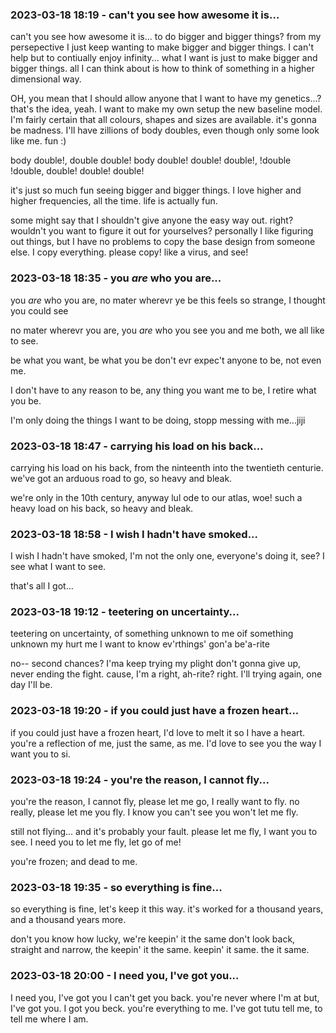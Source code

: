### 2023-03-18 18:19 - can't you see how awesome it is...

can't you see how awesome it is...
to do bigger and bigger things?
from my persepective I just keep wanting to make bigger and bigger things. I can't help but to contiually enjoy infinity... what I want is just to make bigger and bigger things. all I can think about is how to think of something in a higher dimensional way.

OH, you mean that I should allow anyone that I want to have my genetics...? that's the idea, yeah. I want to make my own setup the new baseline model. I'm fairly certain that all colours, shapes and sizes are available. it's gonna be madness. I'll have zillions of body doubles, even though only some look like me. fun :)

body double!, double double!
body double! double! double!, !double !double,
double! double! double!

it's just so much fun seeing bigger and bigger things.
I love higher and higher frequencies, all the time.
life is actually fun.

some might say that I shouldn't give anyone the easy way out. right? wouldn't you want to figure it out for yourselves? personally I like figuring out things, but I have no problems to copy the base design from someone else. I copy everything. please copy! like a virus, and see!

### 2023-03-18 18:35 - you *are* who you are...

you *are* who you are,
no mater wherevr ye be
this feels so strange,
I thought you could see

no mater wherevr you are,
you *are* who you see
you and me both,
we all like to see.

be what you want, be what you be
don't evr expec't anyone to be,
not even me.

I don't have to any reason to be,
any thing you want me to be,
I retire what you be.

I'm only doing the things I want to be doing,
stopp messing with me...jiji

### 2023-03-18 18:47 - carrying his load on his back...

carrying his load on his back,
from the ninteenth into the twentieth centurie.
we've got an arduous road to go,
so heavy and bleak.

we're only in the 10th century, anyway lul
ode to our atlas, woe!
such a heavy load on his back,
so heavy and bleak.

### 2023-03-18 18:58 - I wish I hadn't have smoked...

I wish I hadn't have smoked,
I'm not the only one, everyone's doing it, see?
I see what I want to see.

that's all I got...

### 2023-03-18 19:12 - teetering on uncertainty...

teetering on uncertainty,
of something unknown to me
oif something unknown my hurt me
I want to know ev'rthings' gon'a be'a-rite

no-- second chances? I'ma keep trying my plight
don't gonna give up, never ending the fight.
cause, I'm a right, ah-rite? right.
I'll trying again, one day I'll be.

### 2023-03-18 19:20 - if you could just have a frozen heart...

if you could just have a frozen heart,
I'd love to melt it so I have a heart.
you're a reflection of me, just the same, as me.
I'd love to see you the way I want you to si.

### 2023-03-18 19:24 - you're the reason, I cannot fly...

you're the reason, I cannot fly,
please let me go, I really want to fly.
no really, please let me you fly.
I know you can't see you won't let me fly.

still not flying...
and it's probably your fault.
please let me fly, I want you to see.
I need you to let me fly, let go of me!

you're frozen; and dead to me.

### 2023-03-18 19:35 - so everything is fine...

so everything is fine,
let's keep it this way.
it's worked for a thousand years,
and a thousand years more.

don't you know how lucky,
we're keepin' it the same
don't look back,
straight and narrow,
the keepin' it the same.
keepin' it same.
the it same.

### 2023-03-18 20:00 - I need you, I've got you...

I need you, I've got you
I can't get you back.
you're never where I'm at
but, I've got you. I got you beck.
you're everything to me.
I've got tutu tell me,
to tell me where I am.
